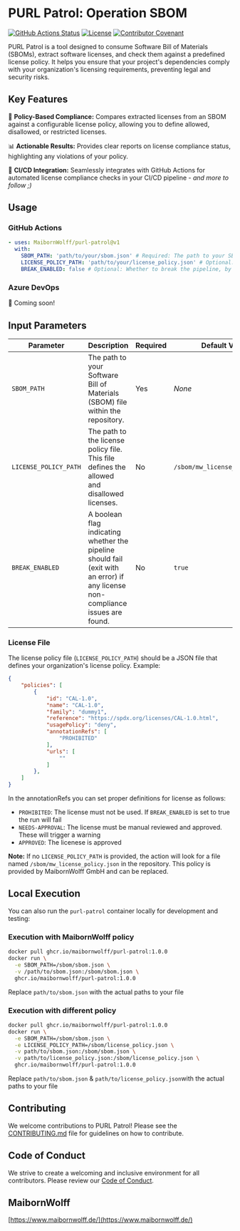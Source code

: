 # PURL Patrol: Operation SBOM

[![GitHub Actions Status](https://github.com/MaibornWolff/purl-patrol/workflows/CI/badge.svg)](https://github.com/MaibornWolff/purl-patrol/actions)
[![License](https://img.shields.io/badge/License-Apache%202.0-blue.svg)](https://opensource.org/licenses/Apache-2.0)
[![Contributor Covenant](https://img.shields.io/badge/Contributor%20Covenant-2.1-4ba)](CODE_OF_CONDUCT.md)

PURL Patrol is a tool designed to consume Software Bill of Materials (SBOMs), extract software licenses, and check them against a predefined license policy. It helps you ensure that your project's dependencies comply with your organization's licensing requirements, preventing legal and security risks.

## Key Features

🚦 **Policy-Based Compliance:** Compares extracted licenses from an SBOM against a configurable license policy, allowing you to define allowed, disallowed, or restricted licenses.

📊 **Actionable Results:** Provides clear reports on license compliance status, highlighting any violations of your policy.

🔄 **CI/CD Integration:** Seamlessly integrates with GitHub Actions for automated license compliance checks in your CI/CD pipeline - *and more to follow ;)*

## Usage

### GitHub Actions

```yaml
- uses: MaibornWolff/purl-patrol@v1
  with:
    SBOM_PATH: 'path/to/your/sbom.json' # Required: The path to your SBOM in the repository
    LICENSE_POLICY_PATH: 'path/to/your/license_policy.json' # Optional: The path to your license policy
    BREAK_ENABLED: false # Optional: Whether to break the pipeline, by exiting with an error, in case of license non-compliance. Default: true
```

### Azure DevOps

:rocket: Coming soon!

## Input Parameters

| Parameter           | Description                                                                                                                   | Required | Default Value          |
| ------------------- | ----------------------------------------------------------------------------------------------------------------------------- | -------- | ---------------------- |
| `SBOM_PATH`         | The path to your Software Bill of Materials (SBOM) file within the repository.                                             | Yes      | *None*                 |
| `LICENSE_POLICY_PATH` | The path to the license policy file. This file defines the allowed and disallowed licenses.                                  | No       | `/sbom/mw_license_policy.json` |
| `BREAK_ENABLED`     |  A boolean flag indicating whether the pipeline should fail (exit with an error) if any license non-compliance issues are found. | No       | `true`                |

### License File

The license policy file (`LICENSE_POLICY_PATH`) should be a JSON file that defines your organization's license policy.  Example:

```json
{
    "policies": [
        {
            "id": "CAL-1.0",
            "name": "CAL-1.0",
            "family": "dummy1",
            "reference": "https://spdx.org/licenses/CAL-1.0.html",
            "usagePolicy": "deny",
            "annotationRefs": [
                "PROHIBITED"
            ],
            "urls": [
                ""
            ]
        },
    ]
}

```

In the annotationRefs you can set proper definitions for license as follows:

* `PROHIBITED`:  The license must not be used. If `BREAK_ENABLED` is set to true the run will fail
* `NEEDS-APPROVAL`: The license must be manual reviewed and approved. These will trigger a warning
* `APPROVED`: The licenese is approved

**Note:** If no `LICENSE_POLICY_PATH` is provided, the action will look for a file named `/sbom/mw_license_policy.json` in the repository. This policy is provided by MaibornWolff GmbH and can be replaced.

## Local Execution

You can also run the `purl-patrol` container locally for development and testing:

### Execution with MaibornWolff policy

```bash
docker pull ghcr.io/maibornwolff/purl-patrol:1.0.0
docker run \
  -e SBOM_PATH=/sbom/sbom.json \
  -v /path/to/sbom.json:/sbom/sbom.json \
  ghcr.io/maibornwolff/purl-patrol:1.0.0
```

Replace `path/to/sbom.json` with the actual paths to your file

### Execution with different policy

```bash
docker pull ghcr.io/maibornwolff/purl-patrol:1.0.0
docker run \
  -e SBOM_PATH=/sbom/sbom.json \
  -e LICENSE_POLICY_PATH=/sbom/license_policy.json \
  -v path/to/sbom.json:/sbom/sbom.json \
  -v path/to/license_policy.json:/sbom/license_policy.json \
  ghcr.io/maibornwolff/purl-patrol:1.0.0
```

Replace `path/to/sbom.json` & `path/to/license_policy.json`with the actual paths to your file

## Contributing

We welcome contributions to PURL Patrol!  Please see the [CONTRIBUTING.md](CONTRIBUTING.md) file for guidelines on how to contribute.

## Code of Conduct

We strive to create a welcoming and inclusive environment for all contributors. Please review our [Code of Conduct](CODE_OF_CONDUCT.md).

## MaibornWolff

[https://www.maibornwolff.de/](https://www.maibornwolff.de/)
